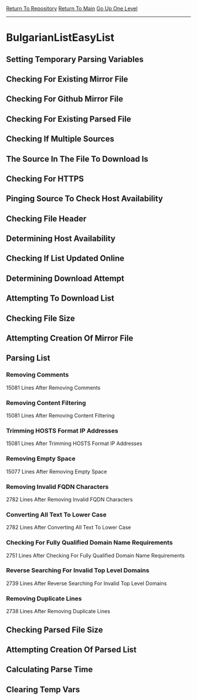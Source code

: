 [Return To Repository](https://github.com/deathbybandaid/piholeparser/)
[Return To Main](https://github.com/deathbybandaid/piholeparser/blob/master/RecentRunLogs/Mainlog.md)
[Go Up One Level](https://github.com/deathbybandaid/piholeparser/blob/master/RecentRunLogs/TopLevelScripts/30-Processing-External-Blacklists.md)
____________________________________
# BulgarianListEasyList
## Setting Temporary Parsing Variables
## Checking For Existing Mirror File
## Checking For Github Mirror File
## Checking For Existing Parsed File
## Checking If Multiple Sources
## The Source In The File To Download Is
## Checking For HTTPS
## Pinging Source To Check Host Availability
## Checking File Header
## Determining Host Availability
## Checking If List Updated Online
## Determining Download Attempt
## Attempting To Download List
## Checking File Size
## Attempting Creation Of Mirror File
## Parsing List
### Removing Comments
15081 Lines After Removing Comments
### Removing Content Filtering
15081 Lines After Removing Content Filtering
### Trimming HOSTS Format IP Addresses
15081 Lines After Trimming HOSTS Format IP Addresses
### Removing Empty Space
15077 Lines After Removing Empty Space
### Removing Invalid FQDN Characters
2782 Lines After Removing Invalid FQDN Characters
### Converting All Text To Lower Case
2782 Lines After Converting All Text To Lower Case
### Checking For Fully Qualified Domain Name Requirements
2751 Lines After Checking For Fully Qualified Domain Name Requirements
### Reverse Searching For Invalid Top Level Domains
2739 Lines After Reverse Searching For Invalid Top Level Domains
### Removing Duplicate Lines
2738 Lines After Removing Duplicate Lines
## Checking Parsed File Size
## Attempting Creation Of Parsed List
## Calculating Parse Time
## Clearing Temp Vars
